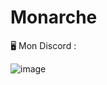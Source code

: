 # Monarche

🖥️ Mon Discord :

![image](https://user-images.githubusercontent.com/122707791/226134084-9a045e3b-c1fd-4070-88cb-7b490d7b6cd8.png)
